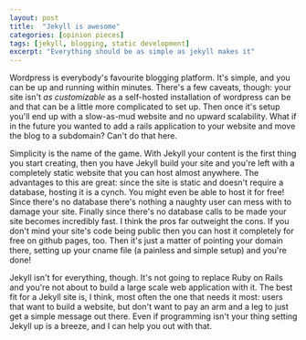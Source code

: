 ```yaml
---
layout: post
title:  "Jekyll is awesome"
categories: [opinion pieces]
tags: [jekyll, blogging, static development]
excerpt: "Everything should be as simple as jekyll makes it"
---
```


Wordpress is everybody's favourite blogging platform. It's simple, and you can be up and running within minutes. There's a few caveats, though: your site isn't <i>as customizable</i> as a self-hosted installation of wordpress can be and that can be a little more complicated to set up. Then once it's setup you'll end up with a slow-as-mud website and no upward scalability. What if in the future you wanted to add a rails application to your website and move the blog to a subdomain? Can't do that here. 

Simplicity is the name of the game. With Jekyll your content is the first thing you start creating, then you have Jekyll build your site and you're left with a completely static website that you can host almost anywhere. The advantages to this are great: since the site is static and doesn't require a database, hosting it is a cynch. You might even be able to host it for free! Since there's no database there's nothing a naughty user can mess with to damage your site. Finally since there's no database calls to be made your site becomes incredibly fast. I think the pros far outweight the cons. If you don't mind your site's code being public then you can host it completely for free on github pages, too. Then it's just a matter of pointing your domain there, setting up your cname file (a painless and simple setup) and you're done!

Jekyll isn't for everything, though. It's not going to replace Ruby on Rails and you're not about to build a large scale web application with it. The best fit for a Jekyll site is, I think, most often the one that needs it most: users that want to build a website, but don't want to pay an arm and a leg to just get a simple message out there. Even if programming isn't your thing setting Jekyll up is a breeze, and I can help you out with that.
